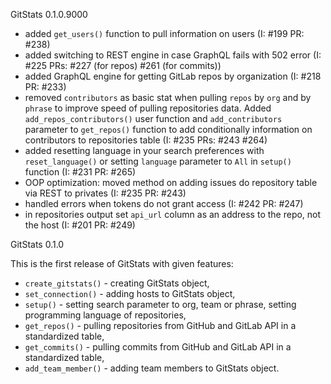 GitStats 0.1.0.9000

- added `get_users()` function to pull information on users (I: #199 PR: #238)
- added switching to REST engine in case GraphQL fails with 502 error (I: #225 PRs: #227 (for repos) #261 (for commits))
- added GraphQL engine for getting GitLab repos by organization (I: #218 PR: #233)
- removed `contributors` as basic stat when pulling `repos` by `org` and by `phrase` to improve speed of pulling repositories data. Added `add_repos_contributors()` user function and `add_contributors` parameter to `get_repos()` function to add conditionally information on contributors to repositories table (I: #235 PRs: #243 #264)
- added resetting language in your search preferences with `reset_language()` or setting `language` parameter to `All` in `setup()` function (I: #231 PR: #265)
- OOP optimization: moved method on adding issues do repository table via REST to privates (I: #235 PR: #243)
- handled errors when tokens do not grant access (I: #242 PR: #247)
- in repositories output set `api_url` column as an address to the repo, not the host (I: #201 PR: #249)


GitStats 0.1.0

This is the first release of GitStats with given features:

- `create_gitstats()` - creating GitStats object,
- `set_connection()` - adding hosts to GitStats object,
- `setup()` - setting search parameter to org, team or phrase, setting programming language of repositories,
- `get_repos()` - pulling repositories from GitHub and GitLab API in a standardized table,
- `get_commits()` - pulling commits from GitHub and GitLab API in a standardized table,
- `add_team_member()` - adding team members to GitStats object.
